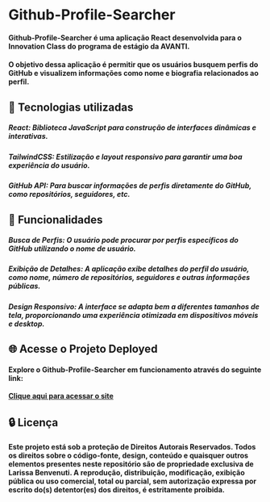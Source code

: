 # Github-Profile-Searcher
#### **Github-Profile-Searcher** é uma aplicação **React** desenvolvida para o **Innovation Class** do programa de estágio da **AVANTI**.

#### O objetivo dessa aplicação é permitir que os usuários busquem perfis do GitHub e visualizem informações como nome e biografia relacionados ao perfil.

## 🚀 Tecnologias utilizadas
##### **React**: Biblioteca JavaScript para construção de interfaces dinâmicas e interativas.

##### **TailwindCSS**: Estilização e layout responsivo para garantir uma boa experiência do usuário.

##### **GitHub API**: Para buscar informações de perfis diretamente do GitHub, como repositórios, seguidores, etc.

## 🔎 Funcionalidades
##### Busca de Perfis: O usuário pode procurar por perfis específicos do GitHub utilizando o nome de usuário.

##### Exibição de Detalhes: A aplicação exibe detalhes do perfil do usuário, como nome, número de repositórios, seguidores e outras informações públicas.

##### Design Responsivo: A interface se adapta bem a diferentes tamanhos de tela, proporcionando uma experiência otimizada em dispositivos móveis e desktop.

## 🌐 Acesse o Projeto Deployed
#### Explore o **Github-Profile-Searcher** em funcionamento através do seguinte link:

[**Clique aqui para acessar o site**](https://githubprofilesearcher.vercel.app/)

## 🔒 Licença
#### Este projeto está sob a proteção de **Direitos Autorais Reservados**. Todos os direitos sobre o código-fonte, design, conteúdo e quaisquer outros elementos presentes neste repositório são de propriedade exclusiva de Larissa Benvenuti. A reprodução, distribuição, modificação, exibição pública ou uso comercial, total ou parcial, sem autorização expressa por escrito do(s) detentor(es) dos direitos, é estritamente proibida.
